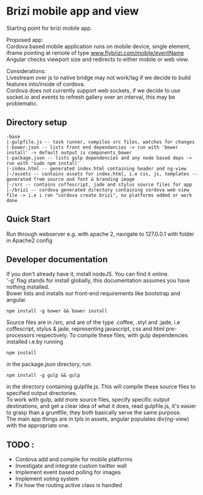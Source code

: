 # Brizi mobile app and view

Starting point for brizi mobile app. 

Proposed app:  
Cordova based mobile application runs on mobile device, single element, iframe pointing at remote of type www.flybrizi.com/mobile/eventName      
Angular checks viewport size and redirects to either mobile or web view.  

Considerations:  
Livestream over js to native bridge may not work/lag if we decide to build features into/inside of cordova.  
Cordova does not currently support web sockets, if we decide to use socket.io and events to refresh gallery over an interval, this may be problematic.  

## Directory setup

```
-base
|-gulpfile.js -- task runner, compiles src files, watches for changes
|-bower.json -- lists front end dependancies -> run with 'bower install' -> default output is components_bower
|-package.json -- lists gulp dependencies and any node based deps -> run with 'sudo npm install'    
|-index.html -- generated index.html containing header and ng-view  
|-/assets -- contains assets for index.html, i.e css, js, templates -- generated from source and font & branding image  
|-/src -- contains coffescript, jade and stylus source files for app  
|-/brizi -- cordova generated directory containing cordova web view file -> i.e i ran "cordova create brizi", no platforms added or work done 
```  

## Quick Start
Run through webserver e.g. with apache 2, navigate to 127.0.0.1 with folder in Apache2 config  

## Developer documentation 
If you don't already have it, install nodeJS. You can find it online.  
'-g' flag stands for install globally, this documentation assumes you have nothing installed.  
Bower lists and installs our front-end requirements like bootstrap and angular.   
```
npm install -g bower && bower install
```
Source files are in /src, and are of the type .coffee, .styl and .jade, i.e coffescript, stylus & jade, representing javascript, css and html pre-processors respectively. To compile these files, with gulp dependencies installed i.e.by running
```
npm install
```
in the package.json directory, run
```
npm install -g gulp && gulp
```
in the directory containing gulpfile.js. This will compile these source files to specified output directories.  
To work with gulp, add more source files, specify specific output destinations, and get a clear idea of what it does, read gulpfile.js, it's easier to grasp than a gruntfile, they both basically serve the same purpose.  
The main app things are in tpls in assets, angular populates div(ng-view) with the appropriate one.   

## TODO :
+ Cordova add and compile for mobile platforms
+ Investigate and integrate custom twitter wall
+ Implement event based polling for images
+ Implement voting system
+ Fix how the routing active class is handled
